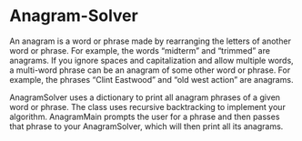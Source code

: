 # Anagram-Solver
An anagram is a word or phrase made by rearranging the letters of another word or phrase. For example,
the words “midterm” and “trimmed” are anagrams. If you ignore spaces and capitalization and allow
multiple words, a multi-word phrase can be an anagram of some other word or phrase. For example, the
phrases “Clint Eastwood” and “old west action” are anagrams.



AnagramSolver uses a dictionary to print all anagram
phrases of a given word or phrase. The class uses recursive backtracking to implement your algorithm.
AnagramMain prompts the user for a phrase and then
passes that phrase to your AnagramSolver, which will then print all its anagrams.
